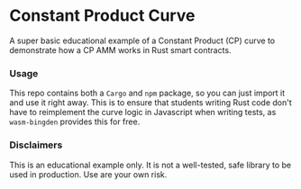 # Constant Product Curve

A super basic educational example of a Constant Product (CP) curve to demonstrate how a CP AMM works in Rust smart contracts.

### Usage

This repo contains both a `Cargo` and `npm` package, so you can just import it and use it right away. This is to ensure that students writing Rust code don't have to reimplement the curve logic in Javascript when writing tests, as `wasm-bingden` provides this for free.

### Disclaimers

This is an educational example only. It is not a well-tested, safe library to be used in production. Use are your own risk.